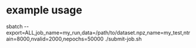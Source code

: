 # example usage
sbatch --export=ALL,job_name=my_run,data=/path/to/dataset.npz,name=my_test,ntrain=8000,nvalid=2000,nepochs=50000 ./submit-job.sh

